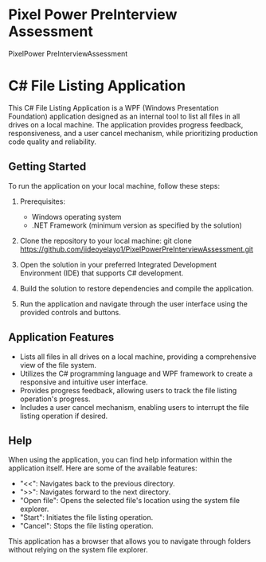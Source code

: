 # Pixel Power PreInterview Assessment
PixelPower PreInterviewAssessment

# C# File Listing Application

This C# File Listing Application is a WPF (Windows Presentation Foundation) application designed as an internal tool to list all files in all drives on a local machine. The application provides progress feedback, responsiveness, and a user cancel mechanism, while prioritizing production code quality and reliability.

## Getting Started

To run the application on your local machine, follow these steps:

1. Prerequisites:
   - Windows operating system
   - .NET Framework (minimum version as specified by the solution)

2. Clone the repository to your local machine:
git clone https://github.com/jideoyelayo1/PixelPowerPreInterviewAssessment.git


3. Open the solution in your preferred Integrated Development Environment (IDE) that supports C# development.

4. Build the solution to restore dependencies and compile the application.

5. Run the application and navigate through the user interface using the provided controls and buttons.

## Application Features

- Lists all files in all drives on a local machine, providing a comprehensive view of the file system.
- Utilizes the C# programming language and WPF framework to create a responsive and intuitive user interface.
- Provides progress feedback, allowing users to track the file listing operation's progress.
- Includes a user cancel mechanism, enabling users to interrupt the file listing operation if desired.

## Help

When using the application, you can find help information within the application itself. Here are some of the available features:

- "<<": Navigates back to the previous directory.
- ">>": Navigates forward to the next directory.
- "Open file": Opens the selected file's location using the system file explorer.
- "Start": Initiates the file listing operation.
- "Cancel": Stops the file listing operation.

This application has a browser that allows you to navigate through folders without relying on the system file explorer.


